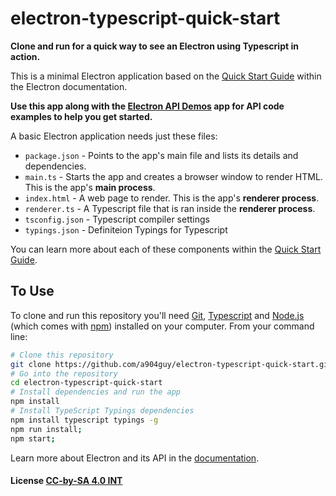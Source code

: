 # electron-typescript-quick-start

**Clone and run for a quick way to see an Electron using Typescript in action.**

This is a minimal Electron application based on the [Quick Start Guide](http://electron.atom.io/docs/latest/tutorial/quick-start) within the Electron documentation.

**Use this app along with the [Electron API Demos](http://electron.atom.io/#get-started) app for API code examples to help you get started.**

A basic Electron application needs just these files:

- `package.json` - Points to the app's main file and lists its details and dependencies.
- `main.ts` - Starts the app and creates a browser window to render HTML. This is the app's **main process**.
- `index.html` - A web page to render. This is the app's **renderer process**.
- `renderer.ts` - A Typescript file that is ran inside the **renderer process**.
- `tsconfig.json` - Typescript compiler settings
- `typings.json` - Definiteion Typings for Typescript

You can learn more about each of these components within the [Quick Start Guide](http://electron.atom.io/docs/latest/tutorial/quick-start).

## To Use

To clone and run this repository you'll need [Git](https://git-scm.com), [Typescript](https://www.typescriptlang.org/) and [Node.js](https://nodejs.org/en/download/) (which comes with [npm](http://npmjs.com)) installed on your computer. From your command line:

```bash
# Clone this repository
git clone https://github.com/a904guy/electron-typescript-quick-start.git
# Go into the repository
cd electron-typescript-quick-start
# Install dependencies and run the app
npm install
# Install TypeScript Typings dependencies
npm install typescript typings -g
npm run install;
npm start;
```

Learn more about Electron and its API in the [documentation](http://electron.atom.io/docs/latest).

#### License [CC-by-SA 4.0 INT](LICENSE.md)
